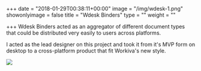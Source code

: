 +++
date = "2018-01-29T00:38:11+00:00"
image = "/img/wdesk-1.png"
showonlyimage = false
title = "Wdesk Binders"
type = ""
weight = ""

+++
Wdesk Binders acted as an aggregator of different document types that could be distributed very easily to users across platforms.
<!--more-->

I acted as the lead designer on this project and took it from it's MVP form on desktop to a cross-platform product that fit Workiva's new style.

![](/img/wdesk-1.png)